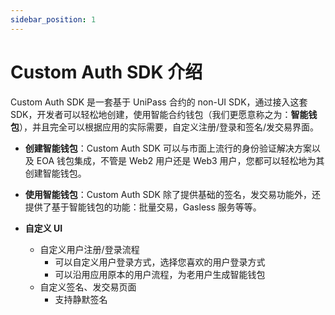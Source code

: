 ```yaml
---
sidebar_position: 1
---
```


# Custom Auth SDK 介绍

Custom Auth SDK 是一套基于 UniPass 合约的 non-UI SDK，通过接入这套 SDK，开发者可以轻松地创建，使用智能合约钱包（我们更愿意称之为：**智能钱包**），并且完全可以根据应用的实际需要，自定义注册/登录和签名/发交易界面。

* **创建智能钱包**：Custom Auth SDK 可以与市面上流行的身份验证解决方案以及 EOA 钱包集成，不管是 Web2 用户还是 Web3 用户，您都可以轻松地为其创建智能钱包。

* **使用智能钱包**：Custom Auth SDK 除了提供基础的签名，发交易功能外，还提供了基于智能钱包的功能：批量交易，Gasless 服务等等。

* **自定义 UI**
    * 自定义用户注册/登录流程
        * 可以自定义用户登录方式，选择您喜欢的用户登录方式
        * 可以沿用应用原本的用户流程，为老用户生成智能钱包
    * 自定义签名、发交易页面
        * 支持静默签名

